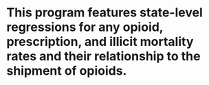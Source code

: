 # This program features state-level regressions for any opioid, prescription, and illicit mortality rates and their relationship to the shipment of opioids.

